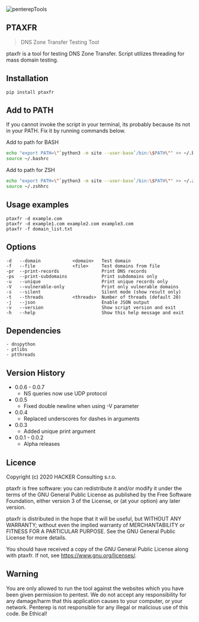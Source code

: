 ![penterepTools](https://www.penterep.com/external/penterepToolsLogo.png)


## PTAXFR
> DNS Zone Transfer Testing Tool

ptaxfr is a tool for testing DNS Zone Transfer. Script utilizes threading for mass domain testing.

## Installation

```
pip install ptaxfr
```

## Add to PATH
If you cannot invoke the script in your terminal, its probably because its not in your PATH. Fix it by running commands below.

Add to path for BASH
```bash
echo "export PATH=\"`python3 -m site --user-base`/bin:\$PATH\"" >> ~/.bashrc
source ~/.bashrc
```
Add to path for ZSH
```bash
echo "export PATH=\"`python3 -m site --user-base`/bin:\$PATH\"" >> ~/.zshhrc
source ~/.zshhrc
```

## Usage examples
```
ptaxfr -d example.com
ptaxfr -d example1.com example2.com example3.com
ptaxfr -f domain_list.txt
```

## Options
```
-d   --domain            <domain>   Test domain
-f   --file              <file>     Test domains from file
-pr  --print-records                Print DNS records
-ps  --print-subdomains             Print subdomains only
-u   --unique                       Print unique records only
-V   --vulnerable-only              Print only vulnerable domains
-s   --silent                       Silent mode (show result only)
-t   --threads           <threads>  Number of threads (default 20)
-j   --json                         Enable JSON output
-v   --version                      Show script version and exit
-h   --help                         Show this help message and exit
```

## Dependencies
```
- dnspython
- ptlibs
- ptthreads
```

## Version History
* 0.0.6 - 0.0.7
    - NS queries now use UDP protocol
* 0.0.5
    - Fixed double newline when using -V parameter
* 0.0.4
    * Replaced underscores for dashes in arguments
* 0.0.3
    * Added unique print argument
* 0.0.1 - 0.0.2
    * Alpha releases

## Licence

Copyright (c) 2020 HACKER Consulting s.r.o.

ptaxfr is free software: you can redistribute it and/or modify
it under the terms of the GNU General Public License as published by
the Free Software Foundation, either version 3 of the License, or
(at your option) any later version.

ptaxfr is distributed in the hope that it will be useful,
but WITHOUT ANY WARRANTY; without even the implied warranty of
MERCHANTABILITY or FITNESS FOR A PARTICULAR PURPOSE.  See the
GNU General Public License for more details.

You should have received a copy of the GNU General Public License
along with ptaxfr.  If not, see <https://www.gnu.org/licenses/>.

## Warning

You are only allowed to run the tool against the websites which
you have been given permission to pentest. We do not accept any
responsibility for any damage/harm that this application causes to your
computer, or your network. Penterep is not responsible for any illegal
or malicious use of this code. Be Ethical!